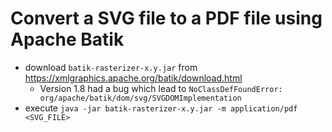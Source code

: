 # Convert a SVG file to a PDF file using Apache Batik

* download `batik-rasterizer-x.y.jar` from https://xmlgraphics.apache.org/batik/download.html
  * Version 1.8 had a bug which lead to `NoClassDefFoundError: org/apache/batik/dom/svg/SVGDOMImplementation`
* execute `java -jar batik-rasterizer-x.y.jar -m application/pdf <SVG_FILE>`
